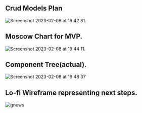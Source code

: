 
## Crud Models Plan

![Screenshot 2023-02-08 at 19 42 31](https://user-images.githubusercontent.com/111753918/217634766-ba985388-af73-47f7-be8d-bc52cfc917e7.png). 

## Moscow Chart for MVP. 

![Screenshot 2023-02-08 at 19 44 11](https://user-images.githubusercontent.com/111753918/217635075-01752a3e-66b3-4448-b5af-092778963a73.png). 

## Component Tree(actual). 
![Screenshot 2023-02-08 at 19 48 37](https://user-images.githubusercontent.com/111753918/217636008-50608172-d7f7-4ccf-87a5-11c0637f67a1.png)


## Lo-fi Wireframe representing next steps. 

![gnews](https://user-images.githubusercontent.com/111753918/217636353-5ce20569-9e15-4513-9636-b1475bbbe7e8.png)

